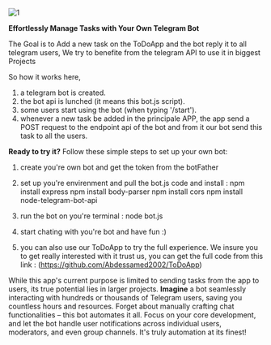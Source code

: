 ![1](https://github.com/HassanDev13/factory/assets/48941486/8304ba0b-af52-4d36-8fee-8dd95901aee4)

**Effortlessly Manage Tasks with Your Own Telegram Bot**

The Goal is to Add a new task on the ToDoApp and the bot reply it to all telegram users, We try to benefite from the telegram API to use it in biggest Projects

So how it works here,
1) a telegram bot is created.
2) the bot api is lunched (it means this bot.js script).
3) some users start using the bot (when typing '/start').
4) whenever a new task be added in the principale APP, the app send a POST request to the endpoint api of the bot and from it our bot send this task to all the users.



**Ready to try it?**
Follow these simple steps to set up your own bot:

1) create you're own bot and get the token from the botFather

2) set up you're envirenment and pull the bot.js code and install :
npm install express
npm install body-parser
npm install cors
npm install node-telegram-bot-api

4) run the bot on you're terminal : node bot.js

5) start chating with you're bot and have fun :)

6) you can also use our ToDoApp to try the full experience. We insure you to get really interested with it trust us, you can get the full code from this link : (https://github.com/Abdessamed2002/ToDoApp)

While this app's current purpose is limited to sending tasks from the app to users, its true potential lies in larger projects. **Imagine** a bot seamlessly interacting with hundreds or thousands of Telegram users, saving you countless hours and resources. Forget about manually crafting chat functionalities – this bot automates it all. Focus on your core development, and let the bot handle user notifications across individual users, moderators, and even group channels. It's truly automation at its finest!
